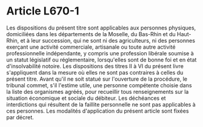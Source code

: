# Article L670-1

Les dispositions du présent titre sont applicables aux personnes physiques, domiciliées dans les départements de la Moselle, du Bas-Rhin et du Haut-Rhin, et à leur succession, qui ne sont                    ni des agriculteurs, ni des personnes exerçant une activité commerciale, artisanale ou  toute autre activité professionnelle indépendante, y compris une profession libérale soumise à un statut législatif ou réglementaire, lorsqu'elles sont de bonne foi et en état d'insolvabilité notoire. Les dispositions des titres II à VI du présent livre s'appliquent dans la mesure où elles ne sont pas contraires à celles du présent titre. Avant qu'il ne soit statué sur l'ouverture de la procédure, le tribunal commet, s'il l'estime utile, une personne compétente choisie dans la liste des organismes agréés, pour recueillir tous renseignements sur la situation économique et sociale du débiteur. Les déchéances et interdictions qui résultent de la faillite personnelle ne sont pas applicables à ces personnes. Les modalités d'application du présent article sont fixées par décret.